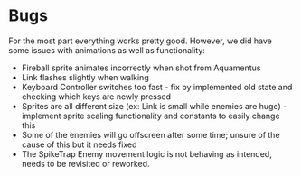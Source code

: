 # Bugs
For the most part everything works pretty good. However, we did have some issues with animations as well as functionality:
- Fireball sprite animates incorrectly when shot from Aquamentus
- Link flashes slightly when walking
- Keyboard Controller switches too fast - fix by implemented old state and checking which keys are newly pressed
- Sprites are all different size (ex: Link is small while enemies are huge) - implement sprite scaling functionality and constants to easily change this
- Some of the enemies will go offscreen after some time; unsure of the cause of this but it needs fixed
- The SpikeTrap Enemy movement logic is not behaving as intended, needs to be revisited or reworked.
